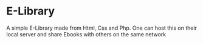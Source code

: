 # E-Library
A simple E-Library made from Html, Css and Php. One can host this on their local server and share Ebooks with others on the same network

